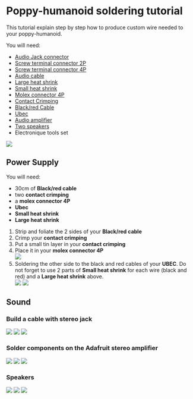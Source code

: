 # Poppy-humanoid soldering tutorial

This tutorial explain step by step how to produce custom wire needed to your poppy-humanoid.

You will need:

- [Audio Jack connector](http://fr.farnell.com/webapp/wcs/stores/servlet/ProductDisplay?catalogId=15001&langId=-2&urlRequestType=Base&partNumber=1243268&storeId=10160)
- [Screw terminal connector 2P](http://fr.farnell.com/webapp/wcs/stores/servlet/ProductDisplay?catalogId=15001&langId=-2&urlRequestType=Base&partNumber=3041359&storeId=10160)
- [Screw terminal connector 4P](http://fr.farnell.com/webapp/wcs/stores/servlet/ProductDisplay?catalogId=15001&langId=-2&urlRequestType=Base&partNumber=3041414&storeId=10160)
- [Audio cable](http://fr.farnell.com/webapp/wcs/stores/servlet/ProductDisplay?catalogId=15001&langId=-2&urlRequestType=Base&partNumber=1218691&storeId=10160)
- [Large heat shrink](http://fr.farnell.com/webapp/wcs/stores/servlet/ProductDisplay?catalogId=15001&langId=-2&urlRequestType=Base&partNumber=1187634&storeId=10160)
- [Small heat shrink](http://fr.farnell.com/nte-electronics/47-23048-bk/heat-shrink-tubing-3mm-id-po-black/dp/2192424?aa=true&categoryId=700000006023)
- [Molex connector 4P](http://fr.farnell.com/webapp/wcs/stores/servlet/ProductDisplay?catalogId=15001&langId=-2&urlRequestType=Base&partNumber=9979565&storeId=10160)
- [Contact Crimping](http://fr.farnell.com/webapp/wcs/stores/servlet/ProductDisplay?catalogId=15001&langId=-2&urlRequestType=Base&partNumber=1462522&storeId=10160)
- [Black/red Cable](http://fr.farnell.com/pro-power/cb0043-red-black-100m/cable-2cond-0-44mm2-red-noir-par/dp/2425483)
- [Ubec](http://www.adafruit.com/product/1385)
- [Audio amplifier](http://www.adafruit.com/products/987)
- [Two speakers](http://fr.farnell.com/visaton/2941/loudspeaker-mini-oval-8-ohm/dp/1675524?ost=1675524)
- Electronique tools set


![](img/electronic_tools.jpg)


## Power Supply
You will need:
- 30cm of **Black/red cable**
- two **contact crimping**
- a **molex connector 4P**
- **Ubec**
- **Small heat shrink**
- **Large heat shrink**

1) Strip and foliate the 2 sides of your **Black/red cable**  
2) Crimp your **contact crimping**  
3) Put a small tin layer in your **contact crimping**
4) Place it in your **molex connector 4P**  
![](img/input_power_Molex_4P.jpg)  
5) Soldering the other side to the black and red cables of your **UBEC**. Do not forget to use 2 parts of **Small heat shrink** for each wire (black and red) and a **Large heat shrink** above.  
![](img/input_power_UBEC.jpg)
![](img/odroid_jack.jpg)


## Sound

### Build a cable with stereo jack
![](img/audio_jack.jpg)
![](img/audio_amp_input.jpg)
![](img/jack_thermo.jpg)


### Solder components on the Adafruit stereo amplifier
![](img/borniers.jpg)
![](img/adafruit_amp_front.jpg)
![](img/adafruit_amp_back.jpg)


### Speakers
![](img/speaker_etaimage.jpg)
![](img/speaker_soldering.jpg)
![](img/speaker_amp_assembly.jpg)
